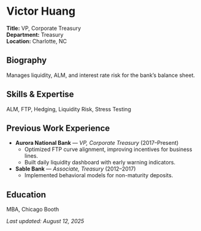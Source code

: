 # Victor Huang

**Title:** VP, Corporate Treasury  
**Department:** Treasury  
**Location:** Charlotte, NC

## Biography
Manages liquidity, ALM, and interest rate risk for the bank’s balance sheet.

## Skills & Expertise
ALM, FTP, Hedging, Liquidity Risk, Stress Testing

## Previous Work Experience
- **Aurora National Bank** — *VP, Corporate Treasury* (2017–Present)
  - Optimized FTP curve alignment, improving incentives for business lines.
  - Built daily liquidity dashboard with early warning indicators.
- **Sable Bank** — *Associate, Treasury* (2012–2017)
  - Implemented behavioral models for non-maturity deposits.

## Education
MBA, Chicago Booth

_Last updated: August 12, 2025_
